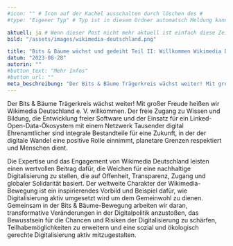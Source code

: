 ```yaml
---
#icon: "" # Icon auf der Kachel ausschalten durch löschen des #
#type: "Eigener Typ" # Typ ist in diesem Ordner automatsch Meldung kann aber hier überschrieben werden z.B. mit "Veröffentlichung" - der Typ erscheint in der Kachel

aktuell: ja # Wenn dieser Post nicht mehr aktuell ist einfach diese Zeile mit # auskommentieren
bild: "/assets/images/wikimedia-deutschland.png"

title: "Bits & Bäume wächst und gedeiht Teil II: Willkommen Wikimedia Deutschland im Trägerkreis!"
datum: "2023-08-28"
autorin: ""
#button_text: "Mehr Infos"
#button_url: ""
meta_beschreibung: "Der Bits & Bäume Trägerkreis wächst weiter! Mit großer Freude heißen wir Wikimedia Deutschland e. V. willkommen."
---
```

Der Bits & Bäume Trägerkreis wächst weiter! Mit großer Freude heißen wir Wikimedia Deutschland e. V. willkommen. Der freie Zugang zu Wissen und Bildung, die Entwicklung freier Software und der Einsatz für ein Linked-Open-Data-Ökosystem mit einem Netzwerk Tausender digital Ehrenamtlicher sind integrale Bestandteile für eine Zukunft, in der der digitale Wandel eine positive Rolle einnimmt, planetare Grenzen respektiert und Menschen dient.

Die Expertise und das Engagement von Wikimedia Deutschland leisten einen wertvollen Beitrag dafür, die Weichen für eine nachhaltige Digitalisierung zu stellen, die auf Offenheit, Transparenz, Zugang und globaler Solidarität basiert. Der weltweite Charakter der Wikimedia-Bewegung ist ein inspirierendes Vorbild und Beispiel dafür, wie Digitalisierung aktiv umgesetzt wird um dem Gemeinwohl zu dienen. Gemeinsam in der Bits & Bäume-Bewegung arbeiten wir daran, transformative Veränderungen in der Digitalpolitik anzustoßen, das Bewusstsein für die Chancen und Risiken der Digitalisierung zu schärfen, Teilhabemöglichkeiten zu erweitern und eine sozial und ökologisch gerechte Digitalisierung aktiv mitzugestalten.

